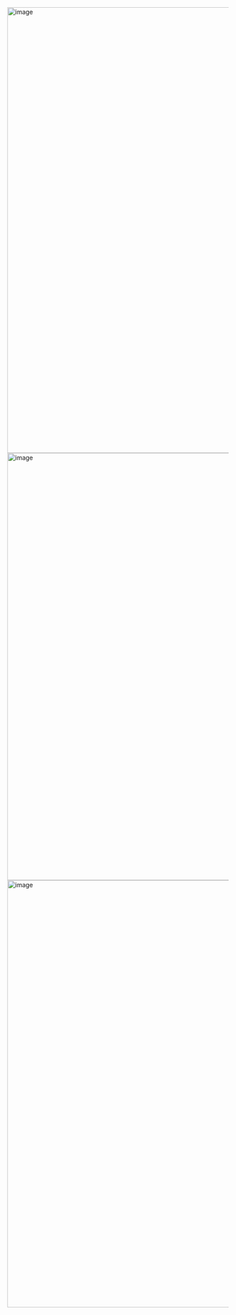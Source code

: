 

<img width="1918" height="1012" alt="image" src="https://github.com/user-attachments/assets/5db6c789-244a-4bce-a508-d3c1809e115f" />

<img width="1918" height="970" alt="image" src="https://github.com/user-attachments/assets/5a08523c-fed2-4a27-a399-db63041ad8ab" />

<img width="1917" height="970" alt="image" src="https://github.com/user-attachments/assets/1b781f10-f39b-4b01-93b8-4b18df4393ad" />


